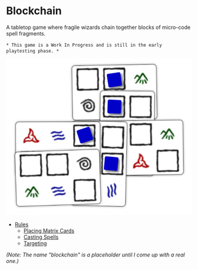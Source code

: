 # Blockchain

A tabletop game where fragile wizards chain together blocks of micro-code spell fragments.

```
* This game is a Work In Progress and is still in the early playtesting phase. *
```

![Sample card layout](img/cards-intro.png)

* [Rules](docs/rules.md)
   * [Placing Matrix Cards](docs/placing-matrix-cards.md)
	* [Casting Spells](docs/casting-spells.md)
	* [Targeting](docs/targeting.md)

_(Note: The name "blockchain" is a placeholder until
I come up with a real one.)_
